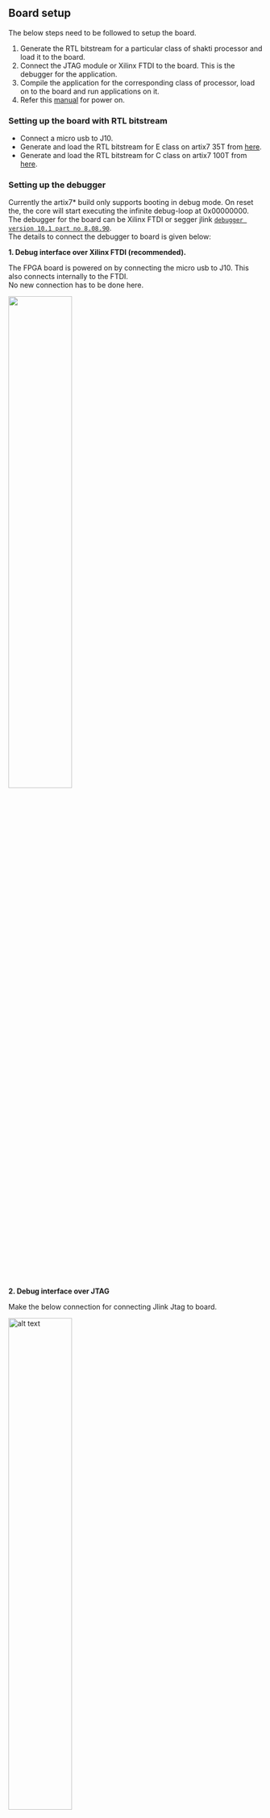 ## Board setup 

The below steps need to be followed to setup the board.

1. Generate the RTL bitstream for a particular class of shakti processor and load it to the board.
2. Connect the JTAG module or Xilinx FTDI to the board. This is the debugger for the application.
3. Compile the application for the corresponding class of processor, load on to the board and run applications on it.
4. Refer this [manual](https://reference.digilentinc.com/reference/programmable-logic/arty/reference-manual?redirect=1) for power on.

### Setting up the board with RTL bitstream ###


* Connect a micro usb to J10. 
* Generate and load the RTL bitstream for E class on artix7 35T from [here](https://gitlab.com/shaktiproject/cores/shakti-soc/tree/master/fpga/boards/artya7-35t/e-class).
* Generate and load the RTL bitstream for C class on artix7 100T from [here](https://gitlab.com/shaktiproject/cores/shakti-soc/tree/master/fpga/boards/artya7-100t/c-class).

### Setting up the debugger ###

Currently the artix7* build only supports booting in debug mode. On reset the, the core will start executing the infinite debug-loop at 0x00000000.<br />
The debugger for the board can be Xilinx FTDI or segger jlink [`debugger version 10.1 part no 8.08.90`](https://www.segger.com/products/debug-probes/j-link/models/j-link-edu/).<br />
The details to connect the debugger to board is given below:

**1. Debug interface over Xilinx FTDI (recommended).**

The FPGA board is powered on by connecting the micro usb to J10. This also connects internally to the FTDI.<br />
No new connection has to be done here. 

<img src="https://gitlab.com/shaktiproject/software/shakti-sdk/raw/master/doc/images/ftdi_connection.png" alt="" width="50%" height="50%">


**2. Debug interface over JTAG**

Make the below connection for connecting Jlink Jtag to board.



<img src="https://gitlab.com/shaktiproject/software/shakti-sdk/raw/master/doc/images/connections.jpg" alt="alt text" width="50%" height="50%">



### Application development

Follow the [howto_develop](https://gitlab.com/shaktiproject/software/shakti-sdk/blob/master/doc/howto_develop.md) document for developing applications.
Compile the application image for the corresponding board.<br />
The following sections, provide information on the devices in the SoC.


### Device pin mapping ###

To connect different sensors/peripherals to the SoC, a device pin mapping table is provided below. 
The board support package takes care of the memory mapping and provides driver support for different devices.
Use the below pin mapping table for any physical connections.


**1. Device description**

| **Device name** | **Abbreviation** |
| ----------------- | ------------------ |
| GPIO | General Purporse Input Output pins |
| I2C | Inter-Integrated Circuit |
| SPI  | Serial Peripheral Interface |
| PWM | Pulse Width Modulation |
| PLIC | Platform Level Interrupt Controller |
| CLIC | Core Level Interrupt Controller |
| ADC | Analog Digital Converter |
| UART | Universal Asynchronous Receiver Transmitter |

**2. Artix7_100T pin mapping details**

| **s.no** | **pin description** | **artix7_100T pin mapping** | **remarks** | **peripheral** |
| ------ | ----------------------- | ------------------------ | ------- | ---------- |
| 1. | GPIO0 | CKIO0 (J4[1],IO - Lower) | Arduino Header (ChipKit Outer Digital Header) | General Purpose Input/Output pins |
|  |GPIO1  |CKIO1 (J4[3],IO - Lower)| |  |
|  |GPIO2  |CIIO2 (J4[5],IO - Lower)| |  |
| |GPIO3  |CKIO3 (J4[7],IO - Lower)| |  |
| |GPIO4  |CKIO4 (J4[9],IO - Lower)| |  |
| |GPIO5 |CKIO5 (J4[11],IO - Lower)| |  |
| |GPIO6  |CKIO6 (J4[13],IO - Lower)| |  |
| |GPIO7  |CKIO7 (J4[15],IO - Lower)| |  |
| |GPIO8  |CKIO8 (J2[1],IO - Higher)| |  |
| |GPIO9  |CKIO9 (J2[3],IO - Higher)| |  |
| |GPIO10  |CKIO10 (J2[5],IO - Higher)| |  |
| |GPIO11  |CKIO11 (J2[7],IO - Higher)| |  |
| |GPIO12  |CKIO12 (J2[9],IO - Higher)| |  |
| |GPIO13  |CKIO13 (J2[11],IO - Higher)| |  |
| |GPIO14|CKIO26 (J4[2],IO - Lower) || |
| |GPIO15  |CKIO27 (J4[4],IO - Lower)| |  |
|2.|SDA  | CK _SDA (J3[1]) | J3 | I2C |
|  |SCL  | CK _SCL (J3[2]) | | |
|3.|TRST  |JA[4]  |PMOD Connector (JA)|JLINK JTAG - OPENOCD|
| |TDI  |JA[2]| |  |
| |TMS  |JA[1]| |  |
| |TCK  |JA[8]| |  |
| |TDO  |JA[7]| |  |
| |Vcc  |JA[6]| |  |
| |Gnd  |JA[5]| |  |
|4.|UART0 TX  |J10  |Digilent JTAG USB circuitry |UART |
| |UART0 RX  |J10| |  |
|5.|INTERRUPT 0  |CKIO28 (J4[6],IO - Lower)|Arduino Header (ChipKit Outer Digital Header) |Interrupts|
| |INTERRUPT 1  |CKIO29 (J4[8],IO - Lower)| |  |
| |INTERRUPT 2  |CKIO30 (J4[10],IO - Lower)| |  |
| |INTERRUPT 3  |CKIO31 (J4[12],IO - Lower)| |  |
| |INTERRUPT 4|CKIO32 (J4[14],IO - Lower) || |
| |INTERRUPT 5  |CKIO33 (J4[16],IO - Lower)| |  |
| |INTERRUPT 6 |CKIO34 (J2[2],IO - Lower)| |  |
| |INTERRUPT 7  |CKIO35 (J2[4],IO - Lower)| |  |
 
**3. Artix7_35T pin mapping details**


| **s.no** | **pin description** | **artix7_100T pin mapping** | **remarks** | **peripheral** |
| ----- | ------------------------ | ------------------------ | -------- | ---------- |
| 1. |  GPIO0 | CKIO0 (J4[1],IO - Lower)  |  Arduino Header (ChipKit Outer Digital Header) |  General Purpose Input/Output pins |  
|  | GPIO1  | CKIO1 (J4[3],IO - Lower)  |   |   |  
|  | GPIO2  | CIIO2 (J4[5],IO - Lower)  |   |   |  
|  | GPIO3  | CKIO3 (J4[7],IO - Lower)  |   |   |  
|  | GPIO4  | CKIO4 (J4[9],IO - Lower)  |   |   |  
|  | GPIO5  | CKIO5 (J4[11],IO - Lower)  |   |   |  
|  | GPIO6  |  CKIO6 (J4[13],IO - Lower) |   |   |  
|  | GPIO7  |  CKIO7 (J4[15],IO - Lower) |   |   |  
|  | GPIO8  | CKIO8 (J2[1],IO - Higher)  |   |   |  
|  | GPIO9  | CKIO9 (J2[3],IO - Higher)  |   |   |  
|  | GPIO10  | CKIO10 (J2[5],IO - Higher)  |   |   |  
|  | GPIO11  |  CKIO11 (J2[7],IO - Higher) |   |   |  
|  | GPIO12  | CKIO12 (J2[9],IO - Higher)  |   |   |  
|  | GPIO13  | CKIO13 (J2[11],IO - Higher)  |   |   |  
|  | GPIO14  | CKIO26 (J4[2],IO - Lower)  |   |   |  
|  | GPIO15  | CKIO27 (J4[4],IO - Lower)  |   |   |
|2.|SDA  | CK _SDA (J3[1]) | J3 | I2C |
|  |SCL  | CK _SCL (J3[2]) | |  | |
| 3.| TRST  | JA[4]  | PMOD Connector(JA) | JLINK JTAG -OPENOCD|  
|  | TDI  | JA[2]  |   |   |  
|  | TMS  | JA[1]  |   |   |  
|  |  TCK |  JA[8] |   |   |  
|  | TDO  | JA[7]  |   |   |  
| |Vcc  |JA[6]| |  |   |   |
| |Gnd  |JA[5]| |  |   |   |
|4.| UART0 TX  | J10  | Diligent JTAG USB circuitary  | UART |  
|  | UART0 RX  |  J10 |   |   |  
|5.|  UART1 TX |  JC[7] - 3P | UART1  |   |  
|  |  UART1 RX | JC[8] - 3N  |   |   |  
|6.| UART2 TX  | JC[9] - 4P  | UART2  |   |  
|  | UART2 RX  | JC[10] - 4N  |   |   |  
|7. |  INTERRUPT 0 | CKIO28 (J4[6],IO - Lower)  | Arduino Header (ChipKit Outer Digital Header) | Interrupts  |  
|  | INTERRUPT 1  | CKIO29 (J4[8],IO - Lower)  |   |   |  
| 8.| ADC 4  | CKA0  |  Single Ended ADCs| ADC  |  
|  | ADC 5  | CK A1  |   |   |  
|  | ADC 6  | CK A2  |   |   |  
|  | ADC 7  | CK A3  |   |   |  
|  |  ADC 15 | CK A4  |   |   |  
|  | ADC 0  |  CK A5 |   |   |  
|9.| ADC 12P  | CK A6  | Differential ADCs|   |  
|  | ADC 12N  | CK A7  |   |   |  
|10.| ADC 13P  | CK A8  |   |   |  
|  | ADC 13N  | CK A9  |   |   |  
|11.| ADC 14P  |  CK A10 |   |   |  
|  | ADC 14N  | CK A11|   |   |  
|12.| PWM 0  | JD[1]  | PULSE WIDTH MODULATION PINS  |  PWM PINS  |  
|  | PWM 1  | JD[2]  |   |   |  
|  | PWM 2  |  JD[3] |   |   |  
|  | PWM 3  |  JD[4] |   |   |  
|  | PWM 4  |   JD[7] |   |   |  
|  | PWM 5  |  JD[8] |   |   |  
|13.| SPI0 CS  | JB[1] - 1P  | SPI0  |   |  
|  | SPI0 SCLK  | JB[2] - 1N  |   |   |  
|  | SPI0 MISO  | JB[3] - 2P  |   |   |  
|  | SPI0 MOSI  | JB[4] - 2N  |   |   |  
|14.| SPI1 CS  | JB[7] - 3P  | SPI1  |   |  
|  | SPI1 SCLK  | JB[8] - 3N  |   |   |  
|  | SPI1 MISO  | JB[9] - 4P  |   |   |  
|  | SPI1 MOSI  | JB[10] - 4N  |   |   |  
|15.| SPI2 CS  | JC[1] - 1P  | SPI2  |   |  
|  | SPI2 SCLK  | JC[2] - 1N  |   |   |  
|  | SPI2 MISO  | JC[3] - 2P  |   |   |  
|  | SPI2 MOSI  | JC[4] - 2N  |   |   |  


## Testing applications on the board

After loading the board with RTL bitstream, software applications are developed. The developed application is tested on the board by following the below procedure.


Pre-requisites:

* sudo apt-get install python-serial

* Open three terminals, one for each of the following

  - One terminal for openocd.
  - Another for gdb server
  - And the last one for uart terminal display.

Follow the steps below to set up and run programs

1. In the first terminal launch OpenOCD with sudo permission. Please ensure you are in the shakti-sdk directory.

For example,

        $ pwd
        /home/user/shakti-sdk

Running openocd:

   1.1. Using FTDI

Press reset in the board and run the below commands.

```
        $ cd ./bsp/third_party/artix7_100t
        $ sudo openocd -f ftdi.cfg
```

   1.2. Using JLINK

```
        $ cd ./bsp/third_party/artix7_100t
        $ sudo openocd -f jlink.cfg
```

2. In the second terminal launch gdb. Applications will be loaded to memory in FPGA board and run in this terminal.

``` 
        $ riscv64-unknown-elf-gdb -x gdb.script
        $ file "executable with absolute path"
        $ load
        $ c
```
3. In the third terminal open miniterm.py to display output from UART
```
        $ sudo miniterm.py /dev/ttyUSB0 19200
```
note: 
1. "/dev/ttyUSB0" - ttyUSB means "USB serial port adapter" and the "0" ( "0" or "1" or whatever) is the USB device number.
2. For 32 bit applications, please use riscv32-unknown-elf-gdb instead of riscv64-unknown-elf-gdb.

